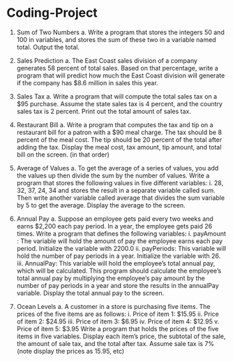 # Coding-Project


1. Sum of Two Numbers
a. Write a program that stores the integers 50 and 100 in variables, and
stores the sum of these two in a variable named total. Output the total.

2. Sales Prediction
a. The East Coast sales division of a company generates 58 percent of total
sales. Based on that percentage, write a program that will predict how
much the East Coast division will generate if the company has $8.6 million
in sales this year.

3. Sales Tax
a. Write a program that will compute the total sales tax on a $95 purchase.
Assume the state sales tax is 4 percent, and the country sales tax is 2
percent. Print out the total amount of sales tax.

4. Restaurant Bill
a. Write a program that computes the tax and tip on a restaurant bill for a
patron with a $90 meal charge. The tax should be 8 percent of the meal
cost. The tip should be 20 percent of the total after adding the tax. Display
the meal cost, tax amount, tip amount, and total bill on the screen. (in that
order)

5. Average of Values
a. To get the average of a series of values, you add the values up then divide
the sum by the number of values. Write a program that stores the following
values in five different variables:
i. 28, 32, 37, 24, 34
and stores the result in a separate variable called sum. Then write another
variable called average that divides the sum variable by 5 to get the average.
Display the average to the screen.

6. Annual Pay
a. Suppose an employee gets paid every two weeks and earns $2,200 each
pay period. In a year, the employee gets paid 26 times. Write a program
that defines the following variables:
i. payAmount : The variable will hold the amount of pay the
employee earns each pay period. Initialize the variable with 2200.0
ii. payPeriods: This variable will hold the number of pay periods in a
year. Initialize the variable with 26.
iii. AnnualPay: This variable will hold the employee’s total annual pay,
which will be calculated.
This program should calculate the employee’s total annual pay by multiplying the
employee’s pay amount by the number of pay periods in a year and store the results in
the annualPay variable. Display the total annual pay to the screen.

7. Ocean Levels
a. A customer in a store is purchasing five items. The prices of the five items
are as follows:
i. Price of item 1: $15.95
ii. Price of item 2: $24.95
iii. Price of item 3: $6.95
iv. Price of item 4: $12.95
v. Price of item 5: $3.95
Write a program that holds the prices of the five items in five variables. Display
each item’s price, the subtotal of the sale, the amount of sale tax, and the total after tax.
Assume sale tax is 7% (note display the prices as 15.95, etc)
